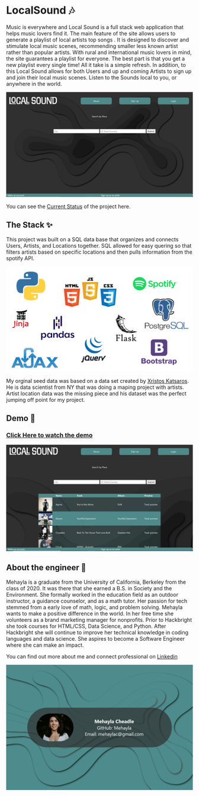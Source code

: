 # LocalSound :notes:
Music is everywhere and Local Sound is a full stack web application that helps music lovers find it. The main feature of the site allows users to generate a playlist of local artists top songs . It is designed to discover and stimulate local music scenes, recommending smaller less known artist rather than popular artists. With rural and international music lovers in mind, the site guarantees a playlist for everyone. The best part is that you get a new playlist every single time! All it take is a simple refresh. In addition, to this Local Sound allows for both Users and up and coming Artists to sign up and join their local music scenes. Listen to the Sounds local to you, or anywhere in the world.

![The Homepage](/Static/images/LSHomePage.JPG "A picture of the playlist")

You can see the [Current Status](https://github.com/users/Mehayla/projects/1) of the project here.

## The Stack :sparkles:
This project was built on a SQL data base that organizes and connects Users, Artists, and Locations together. SQL allowed for easy quering so that filters artists based on specific locations and then pulls information from the spotify API. 

![Tech Stack](/Static/images/Stackpic.png "A picture of my stack")

My orginal seed data was based on a data set created by [Xristos Katsaros](https://github.com/xxristoskk). He is data scientist from NY that was doing a maping project with artists. Artist location data was the missing piece and his dataset was the perfect jumping off point for my project.

## Demo :movie_camera:
### [Click Here to watch the demo](https://www.google.com)
![The Playlist](/Static/images/Playlistscreenshot.JPG "A picture of the playlist")

## About the engineer :evergreen_tree:
Mehayla is a graduate from the University of California, Berkeley from the class of 2020. It was there that she earned a B.S. in Society and the Environment. She formally worked in the education field as an outdoor instructor, a guidance counselor, and as a math tutor. Her passion for tech stemmed from a early love of math, logic, and problem solving. Mehayla wants to make a positive difference in the world. In her free time she volunteers as a brand marketing manager for nonprofits. Prior to Hackbright she took courses for HTML/CSS, Data Science, and Python. After Hackbright she will continue to improve her technical knowledge in coding languages and data science. She aspires to become a Software Engineer where she can make an impact.

You can find out more about me and connect professional on [Linkedin](https://www.linkedin.com/in/mehaylacheadle/)

![More contact information email me at mehayla@gmail.com or conect on linkedin](/Static/images/VideoIntro.png "A picture of me and my contact info")